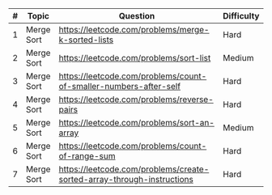 | # | Topic      | Question                                                               | Difficulty |
|---|------------|------------------------------------------------------------------------|------------|
| 1 | Merge Sort | https://leetcode.com/problems/merge-k-sorted-lists                     | Hard       |
| 2 | Merge Sort | https://leetcode.com/problems/sort-list                                | Medium     |
| 3 | Merge Sort | https://leetcode.com/problems/count-of-smaller-numbers-after-self      | Hard       |
| 4 | Merge Sort | https://leetcode.com/problems/reverse-pairs                            | Hard       |
| 5 | Merge Sort | https://leetcode.com/problems/sort-an-array                            | Medium     |
| 6 | Merge Sort | https://leetcode.com/problems/count-of-range-sum                       | Hard       |
| 7 | Merge Sort | https://leetcode.com/problems/create-sorted-array-through-instructions | Hard       |
